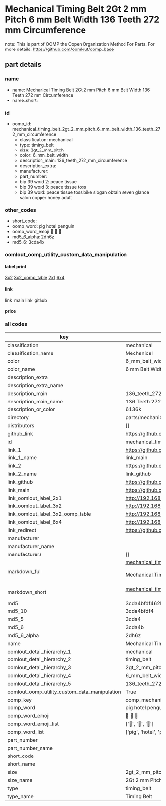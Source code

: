 # Mechanical Timing Belt 2Gt 2 mm Pitch 6 mm Belt Width 136 Teeth 272 mm Circumference  

note: This is part of OOMP the Oopen Organization Method For Parts. For more details: https://github.com/oomlout/oomp_base

##  part details
  







### name
* name: Mechanical Timing Belt 2Gt 2 mm Pitch 6 mm Belt Width 136 Teeth 272 mm Circumference
* name_short: 
### id
* oomp_id: mechanical_timing_belt_2gt_2_mm_pitch_6_mm_belt_width_136_teeth_272_mm_circumference
  * classification: mechanical
  * type: timing_belt
  * size: 2gt_2_mm_pitch
  * color: 6_mm_belt_width
  * description_main: 136_teeth_272_mm_circumference
  * description_extra: 
  * manufacturer: 
  * part_number: 
  * bip 39 word 2: peace tissue
  * bip 39 word 3: peace tissue toss
  * bip 39 word: peace tissue toss bike slogan obtain seven glance salon copper honey adult

### other_codes
* short_code: 
* oomp_word: pig hotel penguin
* oomp_word_emoji :pig: :hotel: :penguin:
* md5_6_alpha: 2dh6z
* md5_6: 3cda4b






### oomlout_oomp_utility_custom_data_manipulation
#### label print
[3x2](http://192.168.1.245:1112/?label=oomp%202dh6z)
[3x2_oomp_table](http://192.168.1.108:1112/?label=oomp%202dh6z)
[2x1](http://192.168.1.242:1112/?label=oomp%202dh6z)
[6x4](http://192.168.1.55:1112/?label=oomp%202dh6z)    

#### link

[link_main](https://github.com/oomlout/oomlout_oomp_version_1_messy/tree/main/parts/mechanical_timing_belt_2gt_2_mm_pitch_6_mm_belt_width_136_teeth_272_mm_circumference) [link_github](https://github.com/oomlout/oomlout_oomp_version_1_messy/tree/main/parts/mechanical_timing_belt_2gt_2_mm_pitch_6_mm_belt_width_136_teeth_272_mm_circumference)                             

#### price







### all codes 
| key | value |  
| --- | --- |  
| classification | mechanical |  
| classification_name | Mechanical |  
| color | 6_mm_belt_width |  
| color_name | 6 mm Belt Width |  
| description_extra |  |  
| description_extra_name |  |  
| description_main | 136_teeth_272_mm_circumference |  
| description_main_name | 136 Teeth 272 mm Circumference |  
| description_or_color | 6136k |  
| directory | parts/mechanical_timing_belt_2gt_2_mm_pitch_6_mm_belt_width_136_teeth_272_mm_circumference |  
| distributors | [] |  
| github_link | https://github.com/oomlout/oomlout_oomp_part_src/tree/main/parts/mechanical_timing_belt_2gt_2_mm_pitch_6_mm_belt_width_136_teeth_272_mm_circumference |  
| id | mechanical_timing_belt_2gt_2_mm_pitch_6_mm_belt_width_136_teeth_272_mm_circumference |  
| link_1 | https://github.com/oomlout/oomlout_oomp_version_1_messy/tree/main/parts/mechanical_timing_belt_2gt_2_mm_pitch_6_mm_belt_width_136_teeth_272_mm_circumference |  
| link_1_name | link_main |  
| link_2 | https://github.com/oomlout/oomlout_oomp_version_1_messy/tree/main/parts/mechanical_timing_belt_2gt_2_mm_pitch_6_mm_belt_width_136_teeth_272_mm_circumference |  
| link_2_name | link_github |  
| link_github | https://github.com/oomlout/oomlout_oomp_version_1_messy/tree/main/parts/mechanical_timing_belt_2gt_2_mm_pitch_6_mm_belt_width_136_teeth_272_mm_circumference |  
| link_main | https://github.com/oomlout/oomlout_oomp_version_1_messy/tree/main/parts/mechanical_timing_belt_2gt_2_mm_pitch_6_mm_belt_width_136_teeth_272_mm_circumference |  
| link_oomlout_label_2x1 | http://192.168.1.242:1112/?label=oomp%202dh6z |  
| link_oomlout_label_3x2 | http://192.168.1.245:1112/?label=oomp%202dh6z |  
| link_oomlout_label_3x2_oomp_table | http://192.168.1.108:1112/?label=oomp%202dh6z |  
| link_oomlout_label_6x4 | http://192.168.1.55:1112/?label=oomp%202dh6z |  
| link_redirect | https://github.com/oomlout/oomlout_oomp_version_1_messy/tree/main/parts/mechanical_timing_belt_2gt_2_mm_pitch_6_mm_belt_width_136_teeth_272_mm_circumference |  
| manufacturer |  |  
| manufacturer_name |  |  
| manufacturers | [] |  
| markdown_full | [mechanical_timing_belt_2gt_2_mm_pitch_6_mm_belt_width_136_teeth_272_mm_circumference](none)<br>[](none)<br>[Mechanical Timing Belt 2Gt 2 Mm Pitch 6 Mm Belt Width 136 Teeth 272 Mm Circumference](none)<br><br> |  
| markdown_short | [mechanical_timing_belt_2gt_2_mm_pitch_6_mm_belt_width_136_teeth_272_mm_circumference](none)<br><br> |  
| md5 | 3cda4bfdf462b8966265f163cb78b50e |  
| md5_10 | 3cda4bfdf4 |  
| md5_5 | 3cda4 |  
| md5_6 | 3cda4b |  
| md5_6_alpha | 2dh6z |  
| name | Mechanical Timing Belt 2Gt 2 mm Pitch 6 mm Belt Width 136 Teeth 272 mm Circumference |  
| oomlout_detail_hierarchy_1 | mechanical |  
| oomlout_detail_hierarchy_2 | timing_belt |  
| oomlout_detail_hierarchy_3 | 2gt_2_mm_pitch |  
| oomlout_detail_hierarchy_4 | 6_mm_belt_width |  
| oomlout_detail_hierarchy_5 | 136_teeth_272_mm_circumference |  
| oomlout_oomp_utility_custom_data_manipulation | True |  
| oomp_key | oomp_mechanical_timing_belt_2gt_2_mm_pitch_6_mm_belt_width_136_teeth_272_mm_circumference |  
| oomp_word | pig hotel penguin |  
| oomp_word_emoji | :pig: :hotel: :penguin: |  
| oomp_word_emoji_list | [':pig:', ':hotel:', ':penguin:'] |  
| oomp_word_list | ['pig', 'hotel', 'penguin'] |  
| part_number |  |  
| part_number_name |  |  
| short_code |  |  
| short_name |  |  
| size | 2gt_2_mm_pitch |  
| size_name | 2Gt 2 mm Pitch |  
| type | timing_belt |  
| type_name | Timing Belt |  
